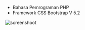 - Bahasa Pemrograman PHP
- Framework CSS Bootstrap V 5.2

![screenshoot](https://user-images.githubusercontent.com/45912206/200361161-0000ad80-3d37-47f3-8219-fb9540e6f3f5.png)
